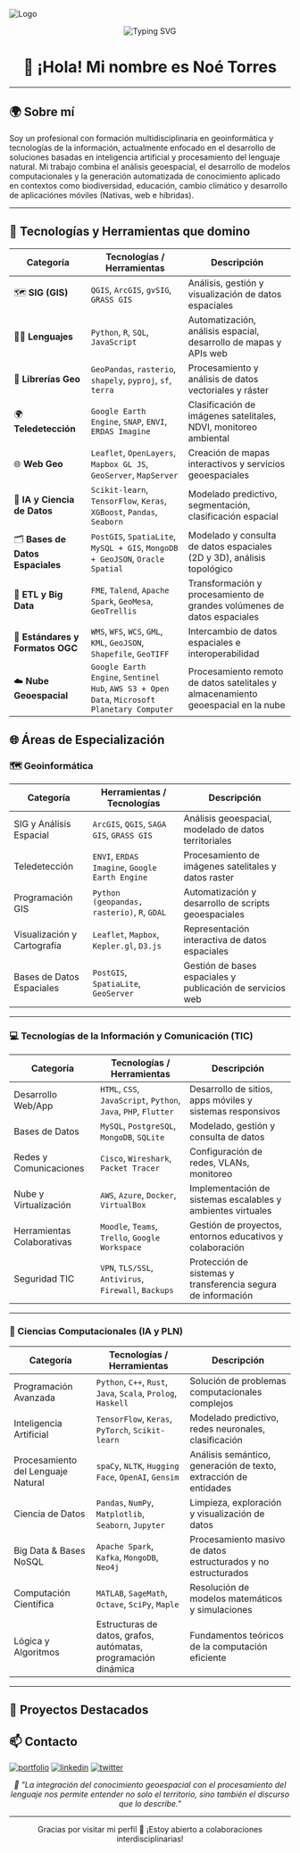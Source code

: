 
![Logo](https://cdn.pixabay.com/photo/2016/11/27/08/19/logo-1862301_1280.png)


<!-- Encabezado animado opcional -->
<p align="center">
  <img src="https://readme-typing-svg.herokuapp.com?font=Fira+Code&duration=2000&pause=1000&color=4CAF50&center=true&vCenter=true&width=600&lines=Bienvenido+a+mi+portafolio+digital;Geoinformática+%7C+IA+%7C+PLN+%7C+Web+Mapping" alt="Typing SVG" />
</p>

<h1 align="center">👋 ¡Hola! Mi nombre es Noé Torres </h1>

---

## 🌍 Sobre mí

Soy un profesional con formación multidisciplinaria en geoinformática y tecnologías de la información, actualmente enfocado en el desarrollo de soluciones basadas en inteligencia artificial y procesamiento del lenguaje natural. Mi trabajo combina el análisis geoespacial, el desarrollo de modelos computacionales y la generación automatizada de conocimiento aplicado en contextos como biodiversidad, educación, cambio climático y desarrollo de aplicaciónes móviles (Nativas, web e híbridas).

---

## 🧭 Tecnologías y Herramientas que domino

| Categoría | Tecnologías / Herramientas | Descripción |
|----------|-----------------------------|-------------|
| 🗺️ **SIG (GIS)** | `QGIS`, `ArcGIS`, `gvSIG`, `GRASS GIS` | Análisis, gestión y visualización de datos espaciales |
| 🧑‍💻 **Lenguajes** | `Python`, `R`, `SQL`, `JavaScript` | Automatización, análisis espacial, desarrollo de mapas y APIs web |
| 🧪 **Librerías Geo** | `GeoPandas`, `rasterio`, `shapely`, `pyproj`, `sf`, `terra` | Procesamiento y análisis de datos vectoriales y ráster |
| 🌍 **Teledetección** | `Google Earth Engine`, `SNAP`, `ENVI`, `ERDAS Imagine` | Clasificación de imágenes satelitales, NDVI, monitoreo ambiental |
| 🌐 **Web Geo** | `Leaflet`, `OpenLayers`, `Mapbox GL JS`, `GeoServer`, `MapServer` | Creación de mapas interactivos y servicios geoespaciales |
| 🧠 **IA y Ciencia de Datos** | `Scikit-learn`, `TensorFlow`, `Keras`, `XGBoost`, `Pandas`, `Seaborn` | Modelado predictivo, segmentación, clasificación espacial |
| 🗂️ **Bases de Datos Espaciales** | `PostGIS`, `SpatiaLite`, `MySQL + GIS`, `MongoDB + GeoJSON`, `Oracle Spatial` | Modelado y consulta de datos espaciales (2D y 3D), análisis topológico |
| 🔄 **ETL y Big Data** | `FME`, `Talend`, `Apache Spark`, `GeoMesa`, `GeoTrellis` | Transformación y procesamiento de grandes volúmenes de datos espaciales |
| 🔗 **Estándares y Formatos OGC** | `WMS`, `WFS`, `WCS`, `GML`, `KML`, `GeoJSON`, `Shapefile`, `GeoTIFF` | Intercambio de datos espaciales e interoperabilidad |
| ☁️ **Nube Geoespacial** | `Google Earth Engine`, `Sentinel Hub`, `AWS S3 + Open Data`, `Microsoft Planetary Computer` | Procesamiento remoto de datos satelitales y almacenamiento geoespacial en la nube |




## 🌐 Áreas de Especialización

### 🗺️ Geoinformática

| Categoría | Herramientas / Tecnologías | Descripción |
|----------|-----------------------------|-------------|
| SIG y Análisis Espacial | `ArcGIS`, `QGIS`, `SAGA GIS`, `GRASS GIS` | Análisis geoespacial, modelado de datos territoriales |
| Teledetección | `ENVI`, `ERDAS Imagine`, `Google Earth Engine` | Procesamiento de imágenes satelitales y datos raster |
| Programación GIS | `Python (geopandas, rasterio)`, `R`, `GDAL` | Automatización y desarrollo de scripts geoespaciales |
| Visualización y Cartografía | `Leaflet`, `Mapbox`, `Kepler.gl`, `D3.js` | Representación interactiva de datos espaciales |
| Bases de Datos Espaciales | `PostGIS`, `SpatiaLite`, `GeoServer` | Gestión de bases espaciales y publicación de servicios web |

---

### 💻 Tecnologías de la Información y Comunicación (TIC)

| Categoría | Tecnologías / Herramientas | Descripción |
|----------|-----------------------------|-------------|
| Desarrollo Web/App | `HTML`, `CSS`, `JavaScript`, `Python`, `Java`, `PHP`, `Flutter` | Desarrollo de sitios, apps móviles y sistemas responsivos |
| Bases de Datos | `MySQL`, `PostgreSQL`, `MongoDB`, `SQLite` | Modelado, gestión y consulta de datos |
| Redes y Comunicaciones | `Cisco`, `Wireshark`, `Packet Tracer` | Configuración de redes, VLANs, monitoreo |
| Nube y Virtualización | `AWS`, `Azure`, `Docker`, `VirtualBox` | Implementación de sistemas escalables y ambientes virtuales |
| Herramientas Colaborativas | `Moodle`, `Teams`, `Trello`, `Google Workspace` | Gestión de proyectos, entornos educativos y colaboración |
| Seguridad TIC | `VPN`, `TLS/SSL`, `Antivirus`, `Firewall`, `Backups` | Protección de sistemas y transferencia segura de información |

---

### 🧠 Ciencias Computacionales (IA y PLN)

| Categoría | Tecnologías / Herramientas | Descripción |
|----------|-----------------------------|-------------|
| Programación Avanzada | `Python`, `C++`, `Rust`, `Java`, `Scala`, `Prolog`, `Haskell` | Solución de problemas computacionales complejos |
| Inteligencia Artificial | `TensorFlow`, `Keras`, `PyTorch`, `Scikit-learn` | Modelado predictivo, redes neuronales, clasificación |
| Procesamiento del Lenguaje Natural | `spaCy`, `NLTK`, `Hugging Face`, `OpenAI`, `Gensim` | Análisis semántico, generación de texto, extracción de entidades |
| Ciencia de Datos | `Pandas`, `NumPy`, `Matplotlib`, `Seaborn`, `Jupyter` | Limpieza, exploración y visualización de datos |
| Big Data & Bases NoSQL | `Apache Spark`, `Kafka`, `MongoDB`, `Neo4j` | Procesamiento masivo de datos estructurados y no estructurados |
| Computación Científica | `MATLAB`, `SageMath`, `Octave`, `SciPy`, `Maple` | Resolución de modelos matemáticos y simulaciones |
| Lógica y Algoritmos | Estructuras de datos, grafos, autómatas, programación dinámica | Fundamentos teóricos de la computación eficiente |

---
<!-- Encabezado animado opcional 
## 📚 Formación Académica

- 🧑‍🎓 **Doctorado en Ciencias Computacionales** (En curso)  
  _Especialización en IA y PLN_  
  `Universidad [Nombre]`

- 💻 **Maestría en Tecnologías de la Información y la Comunicación**  
  `Universidad [Nombre]`

- 🌐 **Licenciatura en Geoinformática**  
  `Universidad [Nombre]`

---

## 💡 Líneas de investigación

🔬 **Procesamiento del Lenguaje Natural (PLN)** aplicado a:  
- Generación de fichas de biodiversidad  
- Resúmenes automáticos  
- Clasificación y minería de texto

🌎 **Geoinformática y Análisis Espacial**  
- Modelado territorial ante el cambio climático  
- Integración de datos espaciales con modelos de IA

📊 **Aplicaciones educativas y científicas**  
- Desarrollo de sistemas inteligentes de apoyo al aprendizaje  
- Visualización de conocimiento basado en texto y espacio

---
-->

## 🚀 Proyectos Destacados

<!-- Encabezado animado opcional 

### 🦉 Generador automático de fichas descriptivas de fauna
> IA + PLN para generar fichas informativas científicas a partir de texto estructurado

📌 **Tecnologías:** Python, spaCy, Pandas, Markdown  
📈 **Resultado:** Prototipo funcional de fichas de especies mexicanas  
🗓️ **Año:** 2024  

---

### 🌎 Análisis geoespacial del cambio climático
> Mapas interactivos de zonas afectadas por eventos climáticos

📌 **Tecnologías:** QGIS, GeoPandas, Python  
🗓️ **Año:** 2023  

---

### 🧬 Clasificador de especies basado en texto
> Algoritmo que usa descripciones textuales para clasificar organismos

📌 **Tecnologías:** Scikit-learn, Regresión Logística, PLN  
🗓️ **Año:** 2025  

---

## ✍️ Publicaciones y colaboraciones

📌 [Título de artículo 1] – *Revista o Congreso*, [Año]  
📌 [Título de artículo 2] – *Revista o Evento*, [Año]  
📌 [Poster / Taller presentado], [Año]

*(Puedes agregar enlaces a PDF, DOI o video si están disponibles)*

---
-->


## 📫 Contacto
[![portfolio](https://img.shields.io/badge/my_portfolio-000?style=for-the-badge&logo=ko-fi&logoColor=white)](https://torresgisdev.com/)
[![linkedin](https://img.shields.io/badge/linkedin-0A66C2?style=for-the-badge&logo=linkedin&logoColor=white)](https://mx.linkedin.com/in/no%C3%A9-torres-463708170?trk=pub-pbmap)
[![twitter](https://img.shields.io/badge/twitter-1DA1F2?style=for-the-badge&logo=twitter&logoColor=white)](https://twitter.com/)



<p align="center"><em>
🧭 "La integración del conocimiento geoespacial con el procesamiento del lenguaje nos permite entender no solo el territorio, sino también el discurso que lo describe."  
</em></p>

---

<p align="center">
  Gracias por visitar mi perfil 🙌 ¡Estoy abierto a colaboraciones interdisciplinarias!
</p>



